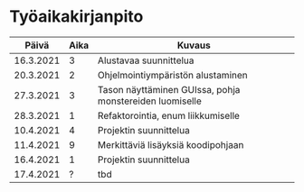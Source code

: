 # Työaikakirjanpito
| Päivä | Aika | Kuvaus |
| -------- | -------- | -------- |
| 16.3.2021 | 3 | Alustavaa suunnittelua |
| 20.3.2021 | 2 | Ohjelmointiympäristön alustaminen |
| 27.3.2021 | 3 | Tason näyttäminen GUIssa, pohja monstereiden luomiselle |
| 28.3.2021 | 1 | Refaktorointia, enum liikkumiselle |
| 10.4.2021 | 4 | Projektin suunnittelua |
| 11.4.2021 | 9 | Merkittäviä lisäyksiä koodipohjaan |
| 16.4.2021 | 1 | Projektin suunnittelua |
| 17.4.2021 | ? | tbd |
